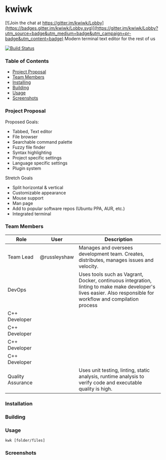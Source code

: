 # kwiwk

[![Join the chat at https://gitter.im/kwiwk/Lobby](https://badges.gitter.im/kwiwk/Lobby.svg)](https://gitter.im/kwiwk/Lobby?utm_source=badge&utm_medium=badge&utm_campaign=pr-badge&utm_content=badge)
Modern terminal text editor for the rest of us  

[![Build Status](https://travis-ci.org/russleyshaw/kwiwk.svg?branch=master)](https://travis-ci.org/russleyshaw/kwiwk)  
### Table of Contents
- [Project Proposal](#project-proposal)
- [Team Members](#team-members)
- [Installing](#installing)
- [Building](#building)
- [Usage](#usage)
- [Screenshots](#screenshots)

### Project Proposal

Proposed Goals:
- Tabbed, Text editor
- File browser
- Searchable command palette
- Fuzzy file finder
- Syntax highlighting
- Project specific settings
- Language specific settings
- Plugin system

Stretch Goals
- Split horizontal & vertical
- Customizable appearance
- Mouse support
- Man page
- Add to popular software repos (Ubuntu PPA, AUR, etc.)
- Integrated terminal


### Team Members
|Role|User|Description|
|---|---|---|
|Team Lead|@russleyshaw|Manages and oversees development team. Creates, distributes, manages issues and velocity. |
|DevOps||Uses tools such as Vagrant, Docker, continuous integration, linting to make make developer's lives easier. Also responsible for workflow and compilation process|
|C++ Developer|||
|C++ Developer|||
|C++ Developer|||
|C++ Developer|||
|Quality Assurance||Uses unit testing, linting, static analysis, runtime analysis to verify code and executable quality is high.|

### Installation

### Building

### Usage
```
kwk [folder/files]
```

### Screenshots
